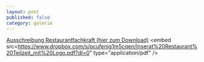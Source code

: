 ```yaml
---
layout: post
published: false
category: galerie
---
```


<a href="https://www.dropbox.com/s/pcufenig1m5cqen/Inserat%20Restaurant%20Teilzeit_mit%20Logo.pdf?dl=0">Ausschreibung Restaurantfachkraft (hier zum Download)</a>
<object data="https://www.dropbox.com/s/pcufenig1m5cqen/Inserat%20Restaurant%20Teilzeit_mit%20Logo.pdf?dl=0" type="application/pdf" class="col-md-11">
<embed src=https://www.dropbox.com/s/pcufenig1m5cqen/Inserat%20Restaurant%20Teilzeit_mit%20Logo.pdf?dl=0"  type="application/pdf" />
</object>